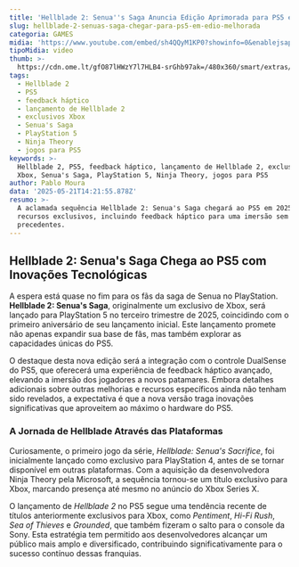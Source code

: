 ```yaml
---
title: 'Hellblade 2: Senua''s Saga Anuncia Edição Aprimorada para PS5 em 2025'
slug: hellblade-2-senuas-saga-chegar-para-ps5-em-edio-melhorada
categoria: GAMES
midia: 'https://www.youtube.com/embed/sh4QQyM1KP0?showinfo=0&enablejsapi=1'
tipoMidia: video
thumb: >-
  https://cdn.ome.lt/gfO87lHWzY7l7HLB4-srGhb97ak=/480x360/smart/extras/conteudos/imagem_2025-05-21_104304026.png
tags:
  - Hellblade 2
  - PS5
  - feedback háptico
  - lançamento de Hellblade 2
  - exclusivos Xbox
  - Senua's Saga
  - PlayStation 5
  - Ninja Theory
  - jogos para PS5
keywords: >-
  Hellblade 2, PS5, feedback háptico, lançamento de Hellblade 2, exclusivos
  Xbox, Senua's Saga, PlayStation 5, Ninja Theory, jogos para PS5
author: Pablo Moura
data: '2025-05-21T14:21:55.878Z'
resumo: >-
  A aclamada sequência Hellblade 2: Senua's Saga chegará ao PS5 em 2025 com
  recursos exclusivos, incluindo feedback háptico para uma imersão sem
  precedentes.
---
```


## Hellblade 2: Senua's Saga Chega ao PS5 com Inovações Tecnológicas

A espera está quase no fim para os fãs da saga de Senua no PlayStation. **Hellblade 2: Senua's Saga**, originalmente um exclusivo de Xbox, será lançado para PlayStation 5 no terceiro trimestre de 2025, coincidindo com o primeiro aniversário de seu lançamento inicial. Este lançamento promete não apenas expandir sua base de fãs, mas também explorar as capacidades únicas do PS5.

O destaque desta nova edição será a integração com o controle DualSense do PS5, que oferecerá uma experiência de feedback háptico avançado, elevando a imersão dos jogadores a novos patamares. Embora detalhes adicionais sobre outras melhorias e recursos específicos ainda não tenham sido revelados, a expectativa é que a nova versão traga inovações significativas que aproveitem ao máximo o hardware do PS5.

### A Jornada de Hellblade Através das Plataformas

Curiosamente, o primeiro jogo da série, *Hellblade: Senua's Sacrifice*, foi inicialmente lançado como exclusivo para PlayStation 4, antes de se tornar disponível em outras plataformas. Com a aquisição da desenvolvedora Ninja Theory pela Microsoft, a sequência tornou-se um título exclusivo para Xbox, marcando presença até mesmo no anúncio do Xbox Series X.

O lançamento de *Hellblade 2* no PS5 segue uma tendência recente de títulos anteriormente exclusivos para Xbox, como *Pentiment*, *Hi-Fi Rush*, *Sea of Thieves* e *Grounded*, que também fizeram o salto para o console da Sony. Esta estratégia tem permitido aos desenvolvedores alcançar um público mais amplo e diversificado, contribuindo significativamente para o sucesso contínuo dessas franquias.
